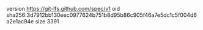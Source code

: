 version https://git-lfs.github.com/spec/v1
oid sha256:3d7912bb130eec0977624b751b8d95b86c905f46a7e5dc1c5f004d6a2e1ac94e
size 3391
